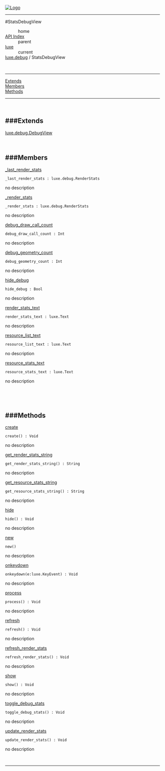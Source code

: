 
[![Logo](../../../images/logo.png)](../../../index.html)

---

#StatsDebugView


&emsp;&emsp;&emsp;home   
[API Index](../../../api/index.html#luxe.debug)   
&emsp;&emsp;&emsp;parent    
[luxe](../)     
&emsp;&emsp;&emsp;current    
[luxe.debug](./) / StatsDebugView

<br/>

---


[Extends](#Extends)   
[Members](#Members)   
[Methods](#Methods)   


---

&nbsp;   

<a class="lift" name="Extends" ></a>
###Extends   
---
<a class="lift" name="luxe.debug.DebugView" href="{{{rel_path}}}api/luxe/debug/DebugView.html">luxe.debug.DebugView</a>

&nbsp;   

<a class="lift" name="Members" ></a>
###Members   
---
<a class="lift" name="_last_render_stats" href="#_last_render_stats">_last_render_stats</a>



`_last_render_stats : luxe.debug.RenderStats`

<span class="small_desc_flat"> no description </span>   

<a class="lift" name="_render_stats" href="#_render_stats">_render_stats</a>



`_render_stats : luxe.debug.RenderStats`

<span class="small_desc_flat"> no description </span>   

<a class="lift" name="debug_draw_call_count" href="#debug_draw_call_count">debug_draw_call_count</a>



`debug_draw_call_count : Int`

<span class="small_desc_flat"> no description </span>   

<a class="lift" name="debug_geometry_count" href="#debug_geometry_count">debug_geometry_count</a>



`debug_geometry_count : Int`

<span class="small_desc_flat"> no description </span>   

<a class="lift" name="hide_debug" href="#hide_debug">hide_debug</a>



`hide_debug : Bool`

<span class="small_desc_flat"> no description </span>   

<a class="lift" name="render_stats_text" href="#render_stats_text">render_stats_text</a>



`render_stats_text : luxe.Text`

<span class="small_desc_flat"> no description </span>   

<a class="lift" name="resource_list_text" href="#resource_list_text">resource_list_text</a>



`resource_list_text : luxe.Text`

<span class="small_desc_flat"> no description </span>   

<a class="lift" name="resource_stats_text" href="#resource_stats_text">resource_stats_text</a>



`resource_stats_text : luxe.Text`

<span class="small_desc_flat"> no description </span>   

&nbsp;   

&nbsp;   

<a class="lift" name="Methods" ></a>
###Methods   
---
<a class="lift" name="create" href="#create">create</a>



`create() : Void`

<span class="small_desc_flat"> no description </span>   

<a class="lift" name="get_render_stats_string" href="#get_render_stats_string">get_render_stats_string</a>



`get_render_stats_string() : String`

<span class="small_desc_flat"> no description </span>   

<a class="lift" name="get_resource_stats_string" href="#get_resource_stats_string">get_resource_stats_string</a>



`get_resource_stats_string() : String`

<span class="small_desc_flat"> no description </span>   

<a class="lift" name="hide" href="#hide">hide</a>



`hide() : Void`

<span class="small_desc_flat"> no description </span>   

<a class="lift" name="new" href="#new">new</a>



`new() `

<span class="small_desc_flat"> no description </span>   

<a class="lift" name="onkeydown" href="#onkeydown">onkeydown</a>



`onkeydown(e:luxe.KeyEvent) : Void`

<span class="small_desc_flat"> no description </span>   

<a class="lift" name="process" href="#process">process</a>



`process() : Void`

<span class="small_desc_flat"> no description </span>   

<a class="lift" name="refresh" href="#refresh">refresh</a>



`refresh() : Void`

<span class="small_desc_flat"> no description </span>   

<a class="lift" name="refresh_render_stats" href="#refresh_render_stats">refresh_render_stats</a>



`refresh_render_stats() : Void`

<span class="small_desc_flat"> no description </span>   

<a class="lift" name="show" href="#show">show</a>



`show() : Void`

<span class="small_desc_flat"> no description </span>   

<a class="lift" name="toggle_debug_stats" href="#toggle_debug_stats">toggle_debug_stats</a>



`toggle_debug_stats() : Void`

<span class="small_desc_flat"> no description </span>   

<a class="lift" name="update_render_stats" href="#update_render_stats">update_render_stats</a>



`update_render_stats() : Void`

<span class="small_desc_flat"> no description </span>   



&nbsp;
&nbsp;
&nbsp;

---  


&nbsp;   
&nbsp;   